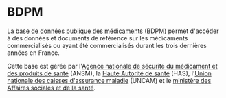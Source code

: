 # BDPM
<!-- SPDX-License-Identifier: MPL-2.0 -->

La [base de données publique des médicaments](http://base-donnees-publique.medicaments.gouv.fr/) (BDPM) permet d'accéder à des données et documents de référence sur les médicaments commercialisés ou ayant été commercialisés durant les trois dernières années en France.

Cette base est gérée par l'[Agence nationale de sécurité du médicament et des produits de santé](https://ansm.sante.fr/) (ANSM), la [Haute Autorité de santé](https://www.has-sante.fr/) (HAS), l'[Union nationale des caisses d'assurance maladie](https://assurance-maladie.ameli.fr/qui-sommes-nous/notre-fonctionnement/gouvernance/gouvernance-assurance-maladie) (UNCAM) et le [ministère des Affaires sociales et de la santé](https://solidarites-sante.gouv.fr/).
